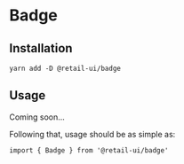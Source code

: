 # Badge

## Installation

`yarn add -D @retail-ui/badge`

## Usage

Coming soon...

Following that, usage should be as simple as:

```tsx
import { Badge } from '@retail-ui/badge'
```
